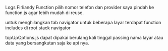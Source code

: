 Logs Firliandy
Function pilih nomor telefon dan provider saya pindah ke function.js agar lebih mudah di reuse.

untuk menghilangkan tab navigator untuk beberapa layar terdapat function includes di root stack navigator

topUpOptions.js dapat dipakai berulang kali tinggal passing nama layar atau data yang bersangkutan saja ke api nya.
